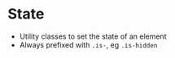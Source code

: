 # State

* Utility classes to set the state of an element
* Always prefixed with `.is-`, eg `.is-hidden`
